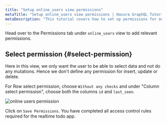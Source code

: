 ```yaml
---
title: "Setup online_users view permissions"
metaTitle: "Setup online_users view permissions | Hasura GraphQL Tutorial"
metaDescription: "This tutorial covers how to set up permissions for online_users view for select operation using Hasura console"
---
```


Head over to the Permissions tab under `online_users` view to add relevant permissions. 

## Select permission {#select-permission}

Here in this view, we only want the user to be able to select data and not do any mutations. Hence we don't define any permission for insert, update or delete.

For Row select permission, choose `Without any checks` and under "Column select permission", choose both the columns `id` and `last_seen`.

![online users permission](https://graphql-engine-cdn.hasura.io/learn-hasura/assets/graphql-hasura/online-users-permission.png)

Click on `Save Permissions`. You have completed all access control rules required for the realtime todo app.
